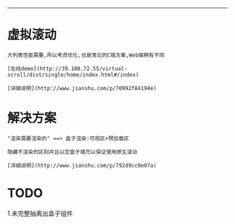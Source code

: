 ---
# 虚拟滚动
	大列表性能需要,所以考虑优化,也是常见的C端方案,Web端稍有不同
	
	[在线demo](http://39.108.72.55/virtual-scroll/dist/single/home/index.html#/index)
	
	[详细说明](http://www.jianshu.com/p/70992f84194e)
	
# 解决方案
	"渲染需要渲染的" ==> 盒子渲染:可视区+预加载区
	
	隐藏不渲染的区别并且以空盒子填充以保证使用原生滚动
	
	[详细说明](http://www.jianshu.com/p/792d9cc0e07a)
# TODO
  1.未完整抽离出盒子组件
